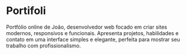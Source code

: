 # Portifoli
Portfólio online de João, desenvolvedor web focado em criar sites modernos, responsivos e funcionais. Apresenta projetos, habilidades e contato em uma interface simples e elegante, perfeita para mostrar seu trabalho com profissionalismo.
